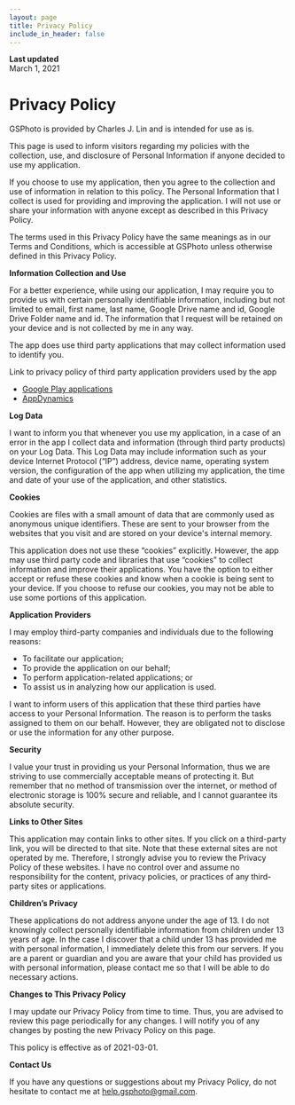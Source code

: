 ```yaml
---
layout: page
title: Privacy Policy
include_in_header: false
---
```


**Last updated**  
March 1, 2021

# Privacy Policy

GSPhoto is provided by Charles J. Lin and is intended for use as is.

This page is used to inform visitors regarding my policies with the collection, use, and disclosure of Personal Information if anyone decided to use my application.

If you choose to use my application, then you agree to the collection and use of information in relation to this policy. The Personal Information that I collect is used for providing and improving the application. I will not use or share your information with anyone except as described in this Privacy Policy.

The terms used in this Privacy Policy have the same meanings as in our Terms and Conditions, which is accessible at GSPhoto unless otherwise defined in this Privacy Policy.

**Information Collection and Use**

For a better experience, while using our application, I may require you to provide us with certain personally identifiable information, including but not limited to email, first name, last name, Google Drive name and id, Google Drive Folder name and id. The information that I request will be retained on your device and is not collected by me in any way.

The app does use third party applications that may collect information used to identify you.

Link to privacy policy of third party application providers used by the app

*   [Google Play applications](https://www.google.com/policies/privacy/)
*   [AppDynamics](https://www.appdynamics.com/legal/privacy-policy)

**Log Data**

I want to inform you that whenever you use my application, in a case of an error in the app I collect data and information (through third party products) on your Log Data. This Log Data may include information such as your device Internet Protocol (“IP”) address, device name, operating system version, the configuration of the app when utilizing my application, the time and date of your use of the application, and other statistics.

**Cookies**

Cookies are files with a small amount of data that are commonly used as anonymous unique identifiers. These are sent to your browser from the websites that you visit and are stored on your device's internal memory.

This application does not use these “cookies” explicitly. However, the app may use third party code and libraries that use “cookies” to collect information and improve their applications. You have the option to either accept or refuse these cookies and know when a cookie is being sent to your device. If you choose to refuse our cookies, you may not be able to use some portions of this application.

**Application Providers**

I may employ third-party companies and individuals due to the following reasons:

*   To facilitate our application;
*   To provide the application on our behalf;
*   To perform application-related applications; or
*   To assist us in analyzing how our application is used.

I want to inform users of this application that these third parties have access to your Personal Information. The reason is to perform the tasks assigned to them on our behalf. However, they are obligated not to disclose or use the information for any other purpose.

**Security**

I value your trust in providing us your Personal Information, thus we are striving to use commercially acceptable means of protecting it. But remember that no method of transmission over the internet, or method of electronic storage is 100% secure and reliable, and I cannot guarantee its absolute security.

**Links to Other Sites**

This application may contain links to other sites. If you click on a third-party link, you will be directed to that site. Note that these external sites are not operated by me. Therefore, I strongly advise you to review the Privacy Policy of these websites. I have no control over and assume no responsibility for the content, privacy policies, or practices of any third-party sites or applications.

**Children’s Privacy**

These applications do not address anyone under the age of 13. I do not knowingly collect personally identifiable information from children under 13 years of age. In the case I discover that a child under 13 has provided me with personal information, I immediately delete this from our servers. If you are a parent or guardian and you are aware that your child has provided us with personal information, please contact me so that I will be able to do necessary actions.

**Changes to This Privacy Policy**

I may update our Privacy Policy from time to time. Thus, you are advised to review this page periodically for any changes. I will notify you of any changes by posting the new Privacy Policy on this page.

This policy is effective as of 2021-03-01.

**Contact Us**

If you have any questions or suggestions about my Privacy Policy, do not hesitate to contact me at help.gsphoto@gmail.com.